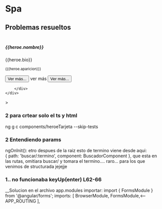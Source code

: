 # Spa
## Problemas resueltos
### <!-- version previa antes de trabajar con herencia padre e hijo.... crear coomponente especializado heroe-tarjeta -->
<div class="row">
    <div class="col-md-4" *ngFor="let heroe of heroes; let i=index">
        <img class="card-img-top img-fluid" [src]="heroe.img" [alt]="heroe.casa">
        <div class="card-block">
            <h5 class="card-title">{{heroe.nombre}}</h5>
            <p class="card-text">{{heroe.bio}}</p>
            <p class="card-text"><small class="text-muted">{{(heroe.aparicion)}}</small></p>
            <button type="button" class="btn btn-outline-primary w-100">Ver más...</button>
            <!-- ponemos una / ant4es de heroe asi /heroe para que heroe sea la raiz -->
            <a [routerLink]="['/heroe',i]" class="btn btn-outline-primary">ver más</a>
            <button (click)="verHeroe(i)" type="button" class="btn btn-outline-primary w-100">Ver más...
            </button>

        </div>
    </div>
</div>>

### 2 para crtear solo el ts y html 
ng g c components/heroeTarjeta --skip-tests
### 2 Entendiendo params
ngOnInit():
etro despues de la raiz  esto de termino viene desde aqui:  
    { path: 'buscar/:termino', component: BuscadorComponent },
que esta en las rutas, omitiara buscar/ y tomara el termino.... raro... para los que venimos de structurada jejejje

### 1.. no funcionaba keyUp(enter) L62-66
__Solucion 
en el archivo app.modules importar: import { FormsModule } from '@angular/forms';
imports: [
    BrowserModule,
    FormsModule,<--
    APP_ROUTING
  ],


